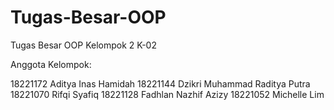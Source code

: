 # Tugas-Besar-OOP
Tugas Besar OOP Kelompok 2 K-02

Anggota Kelompok:

18221172	Aditya Inas Hamidah
18221144	Dzikri Muhammad Raditya Putra
18221070	Rifqi Syafiq
18221128	Fadhlan Nazhif Azizy
18221052	Michelle Lim
